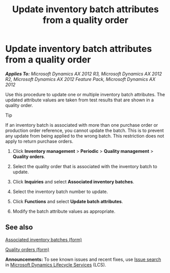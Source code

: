 ﻿---
title: Update inventory batch attributes from a quality order
TOCTitle: Update inventory batch attributes from a quality order
ms:assetid: 45e656e4-0574-491e-9902-fcd79b3389d7
ms:mtpsurl: https://technet.microsoft.com/en-us/library/Hh352198(v=AX.60)
ms:contentKeyID: 36687831
ms.date: 04/18/2014
mtps_version: v=AX.60
f1_keywords:
- inventory batches
- quality orders
- update batch attributes
- update inventory batch attributes
---

# Update inventory batch attributes from a quality order 


_**Applies To:** Microsoft Dynamics AX 2012 R3, Microsoft Dynamics AX 2012 R2, Microsoft Dynamics AX 2012 Feature Pack, Microsoft Dynamics AX 2012_

Use this procedure to update one or multiple inventory batch attributes. The updated attribute values are taken from test results that are shown in a quality order.


> [!TIP]
> <P>If an inventory batch is associated with more than one purchase order or production order reference, you cannot update the batch. This is to prevent any update from being applied to the wrong batch. This restriction does not apply to return purchase orders.</P>



1.  Click **Inventory management** \> **Periodic** \> **Quality management** \> **Quality orders**.

2.  Select the quality order that is associated with the inventory batch to update.

3.  Click **Inquiries** and select **Associated inventory batches**.

4.  Select the inventory batch number to update.

5.  Click **Functions** and select **Update batch attributes**.

6.  Modify the batch attribute values as appropriate.

## See also

[Associated inventory batches (form)](https://technet.microsoft.com/en-us/library/hh328603\(v=ax.60\))

[Quality orders (form)](https://technet.microsoft.com/en-us/library/hh209521\(v=ax.60\))

  
**Announcements:** To see known issues and recent fixes, use [Issue search](http://go.microsoft.com/fwlink/?linkid=389258) in [Microsoft Dynamics Lifecycle Services](http://go.microsoft.com/fwlink/?linkid=306505) (LCS).

